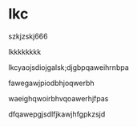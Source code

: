 # lkc

szkjzskj666

lkkkkkkkk

lkcyaojsdiojgalsk;djgbpqaweihrnbpa

fawegawjpiodbhjoqwerbh

waeighqwoirbhvqoawerhjfpas

dfqawepgjsdlfjkawjhfgpkzsjd